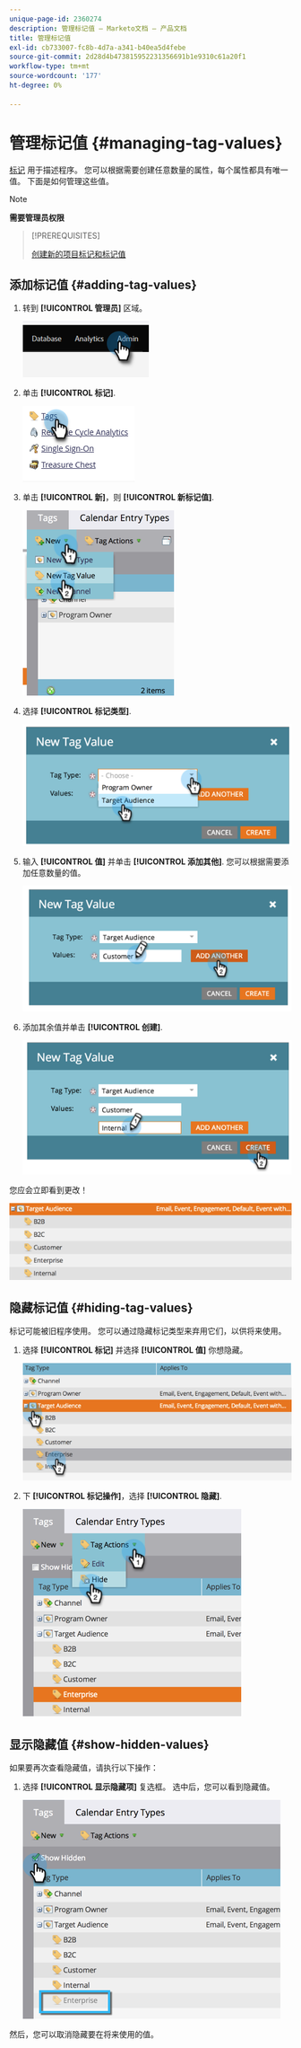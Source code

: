 ```yaml
---
unique-page-id: 2360274
description: 管理标记值 — Marketo文档 — 产品文档
title: 管理标记值
exl-id: cb733007-fc8b-4d7a-a341-b40ea5d4febe
source-git-commit: 2d28d4b473815952231356691b1e9310c61a20f1
workflow-type: tm+mt
source-wordcount: '177'
ht-degree: 0%

---
```


# 管理标记值 {#managing-tag-values}

[标记](/help/marketo/product-docs/core-marketo-concepts/programs/working-with-programs/understanding-tags.md) 用于描述程序。 您可以根据需要创建任意数量的属性，每个属性都具有唯一值。 下面是如何管理这些值。

>[!NOTE]
>
>**需要管理员权限**

>[!PREREQUISITES]
>
>[创建新的项目标记和标记值](/help/marketo/product-docs/administration/tags/create-a-new-program-tag-and-tag-values.md)

## 添加标记值 {#adding-tag-values}

1. 转到 **[!UICONTROL 管理员]** 区域。

   ![](assets/managing-tag-values-1.png)

1. 单击 **[!UICONTROL 标记]**.

   ![](assets/managing-tag-values-2.png)

1. 单击 **[!UICONTROL 新]**，则 **[!UICONTROL 新标记值]**.

   ![](assets/managing-tag-values-3.png)

1. 选择 **[!UICONTROL 标记类型]**.

   ![](assets/managing-tag-values-4.png)

1. 输入 **[!UICONTROL 值]** 并单击 **[!UICONTROL 添加其他]**. 您可以根据需要添加任意数量的值。

   ![](assets/managing-tag-values-5.png)

1. 添加其余值并单击 **[!UICONTROL 创建]**.

   ![](assets/managing-tag-values-6.png)

您应会立即看到更改！

![](assets/managing-tag-values-7.png)

## 隐藏标记值 {#hiding-tag-values}

标记可能被旧程序使用。 您可以通过隐藏标记类型来弃用它们，以供将来使用。

1. 选择 **[!UICONTROL 标记]** 并选择 **[!UICONTROL 值]** 你想隐藏。

   ![](assets/managing-tag-values-8.png)

1. 下 **[!UICONTROL 标记操作]**，选择 **[!UICONTROL 隐藏]**.

   ![](assets/managing-tag-values-9.png)

## 显示隐藏值 {#show-hidden-values}

如果要再次查看隐藏值，请执行以下操作：

1. 选择 **[!UICONTROL 显示隐藏项]** 复选框。 选中后，您可以看到隐藏值。

   ![](assets/managing-tag-values-10.png)

然后，您可以取消隐藏要在将来使用的值。
